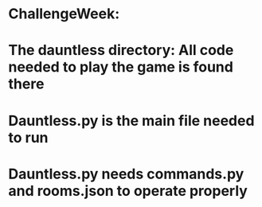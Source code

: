 # ChallengeWeek:
# The dauntless directory: All code needed to play the game is found there
# Dauntless.py is the main file needed to run
# Dauntless.py needs commands.py and rooms.json to operate properly
